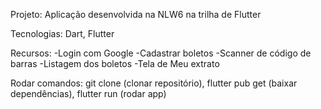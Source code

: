 Projeto:
Aplicação desenvolvida na NLW6 na trilha de Flutter

Tecnologias:
Dart,
Flutter

Recursos:
-Login com Google
-Cadastrar boletos
-Scanner de código de barras
-Listagem dos boletos
-Tela de Meu extrato

Rodar comandos:
git clone (clonar repositório),
flutter pub get (baixar dependências),
flutter run (rodar app)
